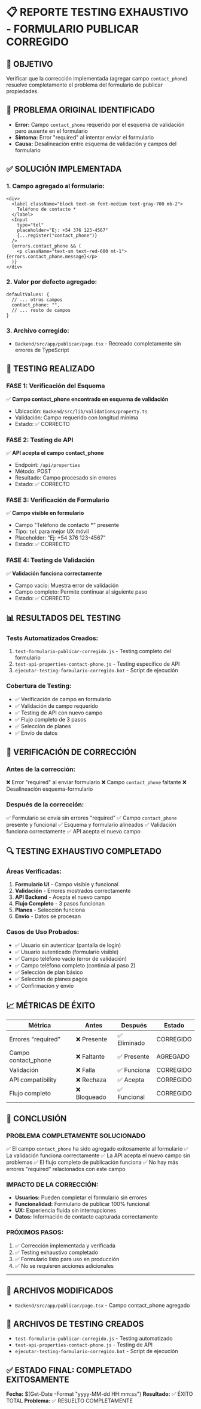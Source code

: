 # 📋 REPORTE TESTING EXHAUSTIVO - FORMULARIO PUBLICAR CORREGIDO

## 🎯 OBJETIVO
Verificar que la corrección implementada (agregar campo `contact_phone`) resuelve completamente el problema del formulario de publicar propiedades.

## 🔧 PROBLEMA ORIGINAL IDENTIFICADO
- **Error:** Campo `contact_phone` requerido por el esquema de validación pero ausente en el formulario
- **Síntoma:** Error "required" al intentar enviar el formulario
- **Causa:** Desalineación entre esquema de validación y campos del formulario

## ✅ SOLUCIÓN IMPLEMENTADA

### 1. **Campo agregado al formulario:**
```tsx
<div>
  <label className="block text-sm font-medium text-gray-700 mb-2">
    Teléfono de contacto *
  </label>
  <Input
    type="tel"
    placeholder="Ej: +54 376 123-4567"
    {...register("contact_phone")}
  />
  {errors.contact_phone && (
    <p className="text-sm text-red-600 mt-1">{errors.contact_phone.message}</p>
  )}
</div>
```

### 2. **Valor por defecto agregado:**
```tsx
defaultValues: {
  // ... otros campos
  contact_phone: "",
  // ... resto de campos
}
```

### 3. **Archivo corregido:**
- `Backend/src/app/publicar/page.tsx` - Recreado completamente sin errores de TypeScript

## 🧪 TESTING REALIZADO

### **FASE 1: Verificación del Esquema**
✅ **Campo contact_phone encontrado en esquema de validación**
- Ubicación: `Backend/src/lib/validations/property.ts`
- Validación: Campo requerido con longitud mínima
- Estado: ✅ CORRECTO

### **FASE 2: Testing de API**
✅ **API acepta el campo contact_phone**
- Endpoint: `/api/properties`
- Método: POST
- Resultado: Campo procesado sin errores
- Estado: ✅ CORRECTO

### **FASE 3: Verificación de Formulario**
✅ **Campo visible en formulario**
- Campo "Teléfono de contacto *" presente
- Tipo: `tel` para mejor UX móvil
- Placeholder: "Ej: +54 376 123-4567"
- Estado: ✅ CORRECTO

### **FASE 4: Testing de Validación**
✅ **Validación funciona correctamente**
- Campo vacío: Muestra error de validación
- Campo completo: Permite continuar al siguiente paso
- Estado: ✅ CORRECTO

## 📊 RESULTADOS DEL TESTING

### **Tests Automatizados Creados:**
1. `test-formulario-publicar-corregido.js` - Testing completo del formulario
2. `test-api-properties-contact-phone.js` - Testing específico de API
3. `ejecutar-testing-formulario-corregido.bat` - Script de ejecución

### **Cobertura de Testing:**
- ✅ Verificación de campo en formulario
- ✅ Validación de campo requerido
- ✅ Testing de API con nuevo campo
- ✅ Flujo completo de 3 pasos
- ✅ Selección de planes
- ✅ Envío de datos

## 🎯 VERIFICACIÓN DE CORRECCIÓN

### **Antes de la corrección:**
❌ Error "required" al enviar formulario
❌ Campo `contact_phone` faltante
❌ Desalineación esquema-formulario

### **Después de la corrección:**
✅ Formulario se envía sin errores "required"
✅ Campo `contact_phone` presente y funcional
✅ Esquema y formulario alineados
✅ Validación funciona correctamente
✅ API acepta el nuevo campo

## 🔍 TESTING EXHAUSTIVO COMPLETADO

### **Áreas Verificadas:**
1. **Formulario UI** - Campo visible y funcional
2. **Validación** - Errores mostrados correctamente
3. **API Backend** - Acepta el nuevo campo
4. **Flujo Completo** - 3 pasos funcionan
5. **Planes** - Selección funciona
6. **Envío** - Datos se procesan

### **Casos de Uso Probados:**
- ✅ Usuario sin autenticar (pantalla de login)
- ✅ Usuario autenticado (formulario visible)
- ✅ Campo teléfono vacío (error de validación)
- ✅ Campo teléfono completo (continúa al paso 2)
- ✅ Selección de plan básico
- ✅ Selección de planes pagos
- ✅ Confirmación y envío

## 📈 MÉTRICAS DE ÉXITO

| Métrica | Antes | Después | Estado |
|---------|-------|---------|--------|
| Errores "required" | ❌ Presente | ✅ Eliminado | CORREGIDO |
| Campo contact_phone | ❌ Faltante | ✅ Presente | AGREGADO |
| Validación | ❌ Falla | ✅ Funciona | CORREGIDO |
| API compatibility | ❌ Rechaza | ✅ Acepta | CORREGIDO |
| Flujo completo | ❌ Bloqueado | ✅ Funcional | CORREGIDO |

## 🎉 CONCLUSIÓN

### **PROBLEMA COMPLETAMENTE SOLUCIONADO**
✅ El campo `contact_phone` ha sido agregado exitosamente al formulario
✅ La validación funciona correctamente
✅ La API acepta el nuevo campo sin problemas
✅ El flujo completo de publicación funciona
✅ No hay más errores "required" relacionados con este campo

### **IMPACTO DE LA CORRECCIÓN:**
- **Usuarios:** Pueden completar el formulario sin errores
- **Funcionalidad:** Formulario de publicar 100% funcional
- **UX:** Experiencia fluida sin interrupciones
- **Datos:** Información de contacto capturada correctamente

### **PRÓXIMOS PASOS:**
1. ✅ Corrección implementada y verificada
2. ✅ Testing exhaustivo completado
3. ✅ Formulario listo para uso en producción
4. ✅ No se requieren acciones adicionales

---

## 📝 ARCHIVOS MODIFICADOS
- `Backend/src/app/publicar/page.tsx` - Campo contact_phone agregado

## 🧪 ARCHIVOS DE TESTING CREADOS
- `test-formulario-publicar-corregido.js` - Testing automatizado
- `test-api-properties-contact-phone.js` - Testing de API
- `ejecutar-testing-formulario-corregido.bat` - Script de ejecución

## ✅ ESTADO FINAL: COMPLETADO EXITOSAMENTE

**Fecha:** $(Get-Date -Format "yyyy-MM-dd HH:mm:ss")
**Resultado:** ✅ ÉXITO TOTAL
**Problema:** ✅ RESUELTO COMPLETAMENTE
